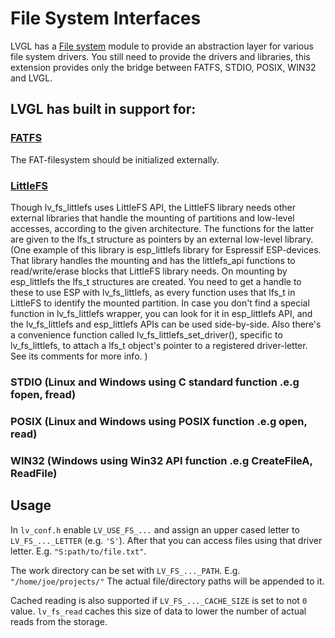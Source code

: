 
# File System Interfaces

LVGL has a [File system](https://docs.lvgl.io/master/overview/file-system.html) module to provide an abstraction layer for various file system drivers.
You still need to provide the drivers and libraries, this extension provides only the bridge between FATFS, STDIO, POSIX, WIN32 and LVGL.

## LVGL has built in support for:

### [FATFS](http://elm-chan.org/fsw/ff/00index_e.html)

The FAT-filesystem should be initialized externally.

### [LittleFS](https://github.com/littlefs-project/littlefs)

Though lv_fs_littlefs uses LittleFS API, the LittleFS library needs other external libraries that handle the mounting of partitions and low-level accesses, according to the given architecture. The functions for the latter are given to the lfs_t structure as pointers by an external low-level library.
(One example of this library is esp_littlefs library for Espressif ESP-devices. That library handles the mounting and has the littlefs_api functions to read/write/erase blocks that LittleFS library needs. On mounting by esp_littlefs the lfs_t structures are created. You need to get a handle to these to use ESP with lv_fs_littlefs, as every function uses that lfs_t in LittleFS to identify the mounted partition. In case you don't find a special function in lv_fs_littlefs wrapper, you can look for it in esp_littlefs API, and the lv_fs_littlefs and esp_littlefs APIs can be used side-by-side. Also there's a convenience function called lv_fs_littlefs_set_driver(), specific to lv_fs_littlefs, to attach a lfs_t object's pointer to a registered driver-letter. See its comments for more info. )

### STDIO (Linux and Windows using C standard function .e.g fopen, fread)

### POSIX (Linux and Windows using POSIX function .e.g open, read)

### WIN32 (Windows using Win32 API function .e.g CreateFileA, ReadFile)

## Usage

In `lv_conf.h` enable `LV_USE_FS_...` and assign an upper cased letter to `LV_FS_..._LETTER` (e.g. `'S'`).
After that you can access files using that driver letter. E.g. `"S:path/to/file.txt"`.

The work directory can be set with `LV_FS_..._PATH`. E.g. `"/home/joe/projects/"` The actual file/directory paths will be appended to it.

Cached reading is also supported if `LV_FS_..._CACHE_SIZE` is set to not `0` value. `lv_fs_read` caches this size of data to lower the number of actual reads from the storage.
